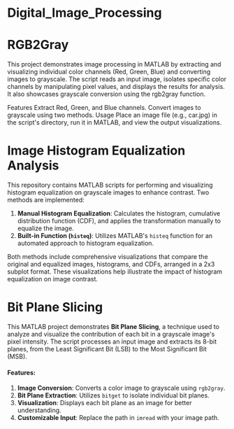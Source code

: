 # Digital_Image_Processing

#  RGB2Gray
This project demonstrates image processing in MATLAB by extracting and visualizing individual color channels (Red, Green, Blue) and converting images to grayscale. The script reads an input image, isolates specific color channels by manipulating pixel values, and displays the results for analysis. It also showcases grayscale conversion using the rgb2gray function.

Features
Extract Red, Green, and Blue channels.
Convert images to grayscale using two methods.
Usage
Place an image file (e.g., car.jpg) in the script's directory, run it in MATLAB, and view the output visualizations.


# Image Histogram Equalization Analysis

This repository contains MATLAB scripts for performing and visualizing histogram equalization on grayscale images to enhance contrast. Two methods are implemented:

1. **Manual Histogram Equalization**: Calculates the histogram, cumulative distribution function (CDF), and applies the transformation manually to equalize the image.
2. **Built-in Function (`histeq`)**: Utilizes MATLAB's `histeq` function for an automated approach to histogram equalization.

Both methods include comprehensive visualizations that compare the original and equalized images, histograms, and CDFs, arranged in a 2x3 subplot format. These visualizations help illustrate the impact of histogram equalization on image contrast.


# Bit Plane Slicing 

This MATLAB project demonstrates **Bit Plane Slicing**, a technique used to analyze and visualize the contribution of each bit in a grayscale image's pixel intensity. The script processes an input image and extracts its 8-bit planes, from the Least Significant Bit (LSB) to the Most Significant Bit (MSB).

#### Features:
1. **Image Conversion**: Converts a color image to grayscale using `rgb2gray`.
2. **Bit Plane Extraction**: Utilizes `bitget` to isolate individual bit planes.
3. **Visualization**: Displays each bit plane as an image for better understanding.
4. **Customizable Input**: Replace the path in `imread` with your image path.

